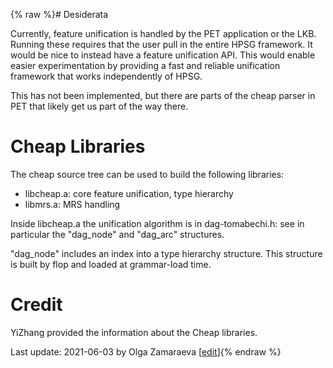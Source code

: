 {% raw %}# Desiderata

Currently, feature unification is handled by the
PET application or the LKB.
Running these requires that the user pull in the entire HPSG framework.
It would be nice to instead have a feature unification API. This would
enable easier experimentation by providing a fast and reliable
unification framework that works independently of HPSG.

This has not been implemented, but there are parts of the cheap parser
in PET that likely get us part of the way there.

# Cheap Libraries

The cheap source tree can be used to build the following libraries:

- libcheap.a: core feature unification, type hierarchy
- libmrs.a: MRS handling

Inside libcheap.a the unification algorithm is in dag-tomabechi.h: see
in particular the "dag\_node" and "dag\_arc" structures.

"dag\_node" includes an index into a type hierarchy structure. This
structure is built by flop and loaded at grammar-load time.

# Credit

YiZhang provided the information about the Cheap libraries.

Last update: 2021-06-03 by Olga Zamaraeva [[edit](https://github.com/delph-in/docs/wiki/UnificationApi/_edit)]{% endraw %}
